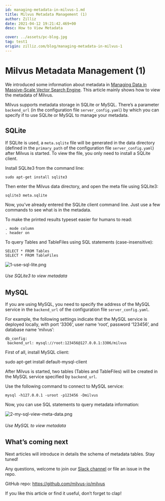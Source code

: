 ```yaml
---
id: managing-metadata-in-milvus-1.md
title: Milvus Metadata Management (1)
author: Zilliz
date: 2021-04-12 19:21:42.469+00
desc: How to View Metadata

cover: ../assets/pc-blog.jpg
tag: test1
origin: zilliz.com/blog/managing-metadata-in-milvus-1
---
```


# Milvus Metadata Management (1)

We introduced some information about metadata in [Managing Data in Massive-Scale Vector Search Engine](https://medium.com/@milvusio/managing-data-in-massive-scale-vector-search-engine-db2e8941ce2f). This article mainly shows how to view the metadata of Milvus.

Milvus supports metadata storage in SQLite or MySQL. There’s a parameter <code>backend_url</code> (in the configuration file <code>server_config.yaml</code>) by which you can specify if to use SQLite or MySQL to manage your metadata.

## SQLite

If SQLite is used, a <code>meta.sqlite</code> file will be generated in the data directory (defined in the <code>primary_path</code> of the configuration file <code>server_config.yaml</code>) after Milvus is started. To view the file, you only need to install a SQLite client.

Install SQLite3 from the command line:

    sudo apt-get install sqlite3

Then enter the Milvus data directory, and open the meta file using SQLite3:

    sqlite3 meta.sqlite

Now, you’ve already entered the SQLite client command line. Just use a few commands to see what is in the metadata.

To make the printed results typeset easier for humans to read:

    . mode column
    . header on

To query Tables and TableFiles using SQL statements (case-insensitive):

    SELECT * FROM Tables
    SELECT * FROM TableFiles

![1-use-sql-lite.png](https://zilliz-cms.s3.us-west-2.amazonaws.com/1_use_sql_lite_2418fc1787.png)

###### Use SQLite3 to view metadata

## MySQL

If you are using MySQL, you need to specify the address of the MySQL service in the <code>backend_url</code> of the configuration file <code>server_config.yaml</code>.

For example, the following settings indicate that the MySQL service is deployed locally, with port ‘3306’, user name ‘root’, password ‘123456’, and database name ‘milvus’:

    db_config:
     backend_url: mysql://root:123456@127.0.0.1:3306/milvus

First of all, install MySQL client:

sudo apt-get install default-mysql-client

After Milvus is started, two tables (Tables and TableFiles) will be created in the MySQL service specified by <code>backend_url</code>.

Use the following command to connect to MySQL service:

    mysql -h127.0.0.1 -uroot -p123456 -Dmilvus

Now, you can use SQL statements to query metadata information:

![2-my-sql-view-meta-data.png](https://zilliz-cms.s3.us-west-2.amazonaws.com/2_my_sql_view_meta_data_c871735349.png)

###### Use MySQL to view metadata

## What’s coming next

Next articles will introduce in details the schema of metadata tables. Stay tuned!

Any questions, welcome to join our [Slack channel](https://join.slack.com/t/milvusio/shared_invite/enQtNzY1OTQ0NDI3NjMzLWNmYmM1NmNjOTQ5MGI5NDhhYmRhMGU5M2NhNzhhMDMzY2MzNDdlYjM5ODQ5MmE3ODFlYzU3YjJkNmVlNDQ2ZTk) or file an issue in the repo.

GitHub repo: https://github.com/milvus-io/milvus

If you like this article or find it useful, don’t forget to clap!
